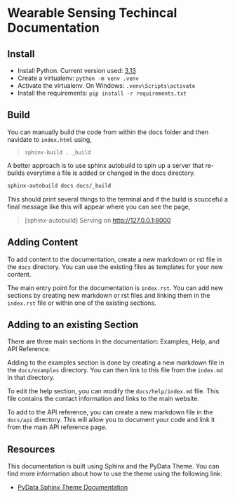 # Wearable Sensing Techincal Documentation

## Install

- Install Python. Current version used: [3.13](https://www.python.org/downloads/release/python-3130/)
- Create a virtualenv: `python -m venv .venv`
- Activate the virtualenv. On Windows: `.venv\Scripts\activate`
- Install the requirements: `pip install -r requirements.txt`

## Build

You can manually build the code from within the docs folder and then navidate to `index.html` using,
> `sphinx-build . _build`

A better approach is to use sphinx autobuild to spin up a server that re-builds everytime a file is added or changed in the docs directory.

```sh
sphinx-autobuild docs docs/_build
```

This should print several things to the terminal and if the build is scucceful a final message like this will appear where you can see the page,

> [sphinx-autobuild] Serving on http://127.0.0.1:8000

## Adding Content

To add content to the documentation, create a new markdown or rst file in the `docs` directory. You can use the existing files as templates for your new content.

The main entry point for the documentation is `index.rst`. You can add new sections by creating new markdown or rst files and linking them in the `index.rst` file or within one of the existing sections.

## Adding to an existing Section

There are three main sections in the documentation: Examples, Help, and API Reference.

Adding to the examples section is done by creating a new markdown file in the `docs/examples` directory. You can then link to this file from the `index.md` in that directory.

To edit the help section, you can modify the `docs/help/index.md` file. This file contains the contact information and links to the main website.

To add to the API reference, you can create a new markdown file in the `docs/api` directory. This will allow you to document your code and link it from the main API reference page.

## Resources

This documentation is built using Sphinx and the PyData Theme. You can find more information about how to use the theme using the following link:
- [PyData Sphinx Theme Documentation](https://pydata-sphinx-theme.readthedocs.io/en/stable/)
